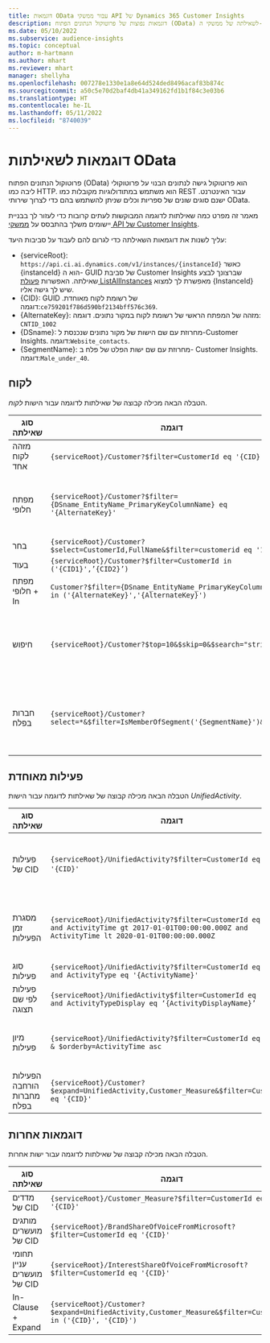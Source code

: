 ```yaml
---
title: דוגמאות OData עבור ממשקי API של Dynamics 365 Customer Insights
description: דוגמאות נפוצות של פרוטוקול הנתונים הפתוח (OData) לשאילתה של ממשקי ה-API של Customer Insights כדי לסקור נתונים.
ms.date: 05/10/2022
ms.subservice: audience-insights
ms.topic: conceptual
author: m-hartmann
ms.author: mhart
ms.reviewer: mhart
manager: shellyha
ms.openlocfilehash: 007278e1330e1a8e64d524ded8496acaf83b874c
ms.sourcegitcommit: a50c5e70d2baf4db41a349162fd1b1f84c3e03b6
ms.translationtype: HT
ms.contentlocale: he-IL
ms.lasthandoff: 05/11/2022
ms.locfileid: "8740039"
---
```

# <a name="odata-query-examples"></a>דוגמאות לשאילתות OData

פרוטוקול הנתונים הפתוח (OData) הוא פרוטוקול גישה לנתונים הבנוי על פרוטוקולי ליבה כמו HTTP. הוא משתמש במתודולוגיות מקובלות כמו REST עבור האינטרנט. ישנם סוגים שונים של ספריות וכלים שניתן להשתמש בהם כדי לצרוך שירותי OData.

מאמר זה מפרט כמה שאילתות לדוגמה המבוקשות לעתים קרובות כדי לעזור לך בבניית יישומים משלך בהתבסס על [ממשקי API של Customer Insights](apis.md).

עליך לשנות את דוגמאות השאילתה כדי לגרום להם לעבוד על סביבות היעד: 

- {serviceRoot}: `https://api.ci.ai.dynamics.com/v1/instances/{instanceId}` כאשר {instanceId} הוא ה- GUID של סביבת Customer Insights שברצונך לבצע שאילתה. האפשרות [פעולת ListAllInstances](https://developer.ci.ai.dynamics.com/api-details#api=CustomerInsights&operation=Get-all-instances) מאפשרת לך למצוא {InstanceId} שיש לך גישה אליו.
- {CID}: ‏GUID של רשומת לקוח מאוחדת. דוגמה:`ce759201f786d590bf2134bff576c369`.
- {AlternateKey}: מזהה של המפתח הראשי של רשומת לקוח במקור נתונים. דוגמה: `CNTID_1002`
- {DSname}: מחרוזת עם שם הישות של מקור נתונים שנכנסת ל-Customer Insights. דוגמה:`Website_contacts`.
- {SegmentName}: מחרוזת עם שם ישות הפלט של פלח ב- Customer Insights. דוגמה:`Male_under_40`.

## <a name="customer"></a>לקוח

הטבלה הבאה מכילה קבוצה של שאילתות לדוגמה עבור הישות *לקוח*.


|סוג שאילתה |דוגמה  | הערה  |
|---------|---------|---------|
|מזהה לקוח אחד     | `{serviceRoot}/Customer?$filter=CustomerId eq '{CID}'`          |  |
|מפתח חלופי    | `{serviceRoot}/Customer?$filter={DSname_EntityName_PrimaryKeyColumnName} eq '{AlternateKey}' `         |  מפתחות חלופיים נשארים בישות הלקוח המאוחדת       |
|בחר   | `{serviceRoot}/Customer?$select=CustomerId,FullName&$filter=customerid eq '1'`        |         |
|בעוד    | `{serviceRoot}/Customer?$filter=CustomerId in ('{CID1}',’{CID2}’)`        |         |
|מפתח חלופי + In   | `Customer?$filter={DSname_EntityName_PrimaryKeyColumnName} in ('{AlternateKey}','{AlternateKey}')`         |         |
|חיפוש  | `{serviceRoot}/Customer?$top=10&$skip=0&$search="string"`        |   מחזירה את 10 התוצאות המובילות עבור מחרוזת חיפוש      |
|חברות בפלח  | `{serviceRoot}/Customer?select=*&$filter=IsMemberOfSegment('{SegmentName}')&$top=10  `     | מחזירה מספר שורות מוגדר מראש מיישות הפילוח.      |

## <a name="unified-activity"></a>פעילות מאוחדת

הטבלה הבאה מכילה קבוצה של שאילתות לדוגמה עבור הישות *UnifiedActivity*.

|סוג שאילתה |דוגמה  | הערה  |
|---------|---------|---------|
|פעילות של CID     | `{serviceRoot}/UnifiedActivity?$filter=CustomerId eq '{CID}'`          | מפרט פעילויות של פרופיל לקוח ספציפי |
|מסגרת זמן הפעילות    | `{serviceRoot}/UnifiedActivity?$filter=CustomerId eq '{CID}' and ActivityTime gt 2017-01-01T00:00:00.000Z and ActivityTime lt 2020-01-01T00:00:00.000Z`     |  פעילויות של פרופיל לקוח במסגרת זמן       |
|סוג פעילות    |   `{serviceRoot}/UnifiedActivity?$filter=CustomerId eq '{CID}' and ActivityType eq '{ActivityName}'`        |         |
|פעילות לפי שם תצוגה     | `{serviceRoot}/UnifiedActivity$filter=CustomerId eq ‘{CID}’ and ActivityTypeDisplay eq ‘{ActivityDisplayName}’ `        | |
|מיון פעילות    | `{serviceRoot}/UnifiedActivity?$filter=CustomerId eq ‘{CID}’ & $orderby=ActivityTime asc`     |  מיין פעילויות בסדר עולה או יורד       |
|הפעילות הורחבה מחברות בפלח  |   `{serviceRoot}/Customer?$expand=UnifiedActivity,Customer_Measure&$filter=CustomerId eq '{CID}'`     |         |

## <a name="other-examples"></a>דוגמאות אחרות

הטבלה הבאה מכילה קבוצה של שאילתות לדוגמה עבור ישות אחרות.

|סוג שאילתה |דוגמה  | הערה  |
|---------|---------|---------|
|מדדים של CID    | `{serviceRoot}/Customer_Measure?$filter=CustomerId eq '{CID}'`          |  |
|מותגים מועשרים של CID    | `{serviceRoot}/BrandShareOfVoiceFromMicrosoft?$filter=CustomerId eq '{CID}'`  |       |
|תחומי עניין מועשרים של CID    |   `{serviceRoot}/InterestShareOfVoiceFromMicrosoft?$filter=CustomerId eq '{CID}'`       |         |
|In-Clause + Expand     | `{serviceRoot}/Customer?$expand=UnifiedActivity,Customer_Measure&$filter=CustomerId in ('{CID}', '{CID}')`         | |
